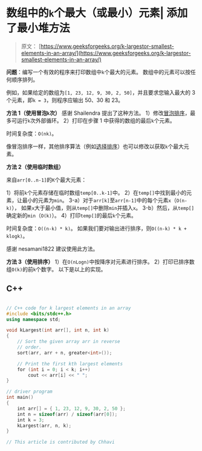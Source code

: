# 数组中的`k`个最大（或最小）元素| 添加了最小堆方法

> 原文： [https://www.geeksforgeeks.org/k-largestor-smallest-elements-in-an-array/](https://www.geeksforgeeks.org/k-largestor-smallest-elements-in-an-array/)

**问题**：编写一个有效的程序来打印数组中`k`个最大的元素。 数组中的元素可以按任何顺序排列。

例如，如果给定的数组为`[1, 23, 12, 9, 30, 2, 50]`，并且要求您输入最大的 3 个元素，即`k = 3`，则程序应输出 50、30 和 23。



 **方法 1（使用冒泡`k`次）**
感谢 Shailendra 提出了这种方法。
1）修改[冒泡排序](https://www.geeksforgeeks.org/bubble-sort/)，最多可运行`k`次外部循环。
2）打印在步骤 1 中获得的数组的最后`k`个元素。

时间复杂度：`O(nk)`。

像冒泡排序一样，其他排序算法（例如[选择排序](http://en.wikipedia.org/wiki/Selection_sort)）也可以修改以获取`k`个最大元素。

**方法 2（使用临时数组）**

来自`arr[0..n-1]`的`K`个最大元素：

1）将前`k`个元素存储在临时数组`temp[0..k-1]`中。
2）在`temp[]`中找到最小的元素，让最小的元素为`min`。
3-a）对于`arr[k]`至`arr[n-1]`中的每个元素`x`（`O(n-k)`），
如果`x`大于最小值，则从`temp[]`中删除`min`并插入`x`。
3-b）然后，从`temp[]`确定新的`min`（`O(k)`）。
4）打印`temp[]`的最后`k`个元素。

时间复杂度：`O((n-k) * k)`。 如果我们要对输出进行排序，则`O((n-k) * k + klogk)`。

感谢 nesamani1822 建议使用此方法。

**方法 3（使用排序）**
1）在`O(nLogn)`中按降序对元素进行排序。
2）打印已排序数组`O(k)`的前`k`个数字。
以下是以上的实现。

## C++ 

```cpp

// C++ code for k largest elements in an array 
#include <bits/stdc++.h> 
using namespace std; 

void kLargest(int arr[], int n, int k) 
{ 
    // Sort the given array arr in reverse 
    // order. 
    sort(arr, arr + n, greater<int>()); 

    // Print the first kth largest elements 
    for (int i = 0; i < k; i++) 
        cout << arr[i] << " "; 
} 

// driver program 
int main() 
{ 
    int arr[] = { 1, 23, 12, 9, 30, 2, 50 }; 
    int n = sizeof(arr) / sizeof(arr[0]); 
    int k = 3; 
    kLargest(arr, n, k); 
} 

// This article is contributed by Chhavi 

```